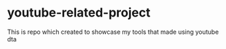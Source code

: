 # youtube-related-project
This is repo which created to showcase my tools that made using youtube dta
